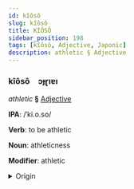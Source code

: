 ```yaml
---
id: kîôsô
slug: kîôsô
title: KİÔSÔ
sidebar_position: 198
tags: [kîôsô, Adjective, Japonic]
description: athletic § Adjective
---
```


### kîôsô&emsp;<span kind="abugida">ɔɟɽıɐı</span>

*athletic* **§** [Adjective](../../tags/Adjective)

**IPA**: /ˈki.o.so/

**Verb**: to be athletic

**Noun**: athleticness

**Modifier**: athletic

<details>
    <summary>Origin</summary>
    Japanese 強壮 kyōsō [kʲo̞ːso̞ː]<br/>
    <em>Japonic Language Family</em>
</details>